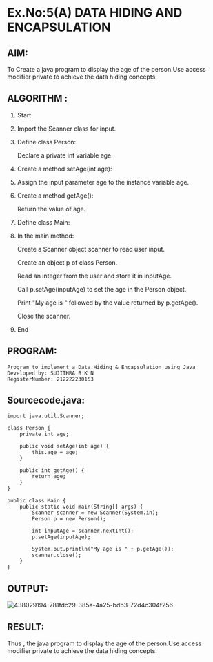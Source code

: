 # Ex.No:5(A) DATA HIDING AND ENCAPSULATION

## AIM:
To Create a java program to display the age of the person.Use access modifier private to achieve the data hiding concepts.

## ALGORITHM :

1. Start
2. Import the Scanner class for input.
3. Define class Person:

   Declare a private int variable age.

4. Create a method setAge(int age):
5. Assign the input parameter age to the instance variable age.
6. Create a method getAge():

   Return the value of age.

7. Define class Main:
8. In the main method:

   Create a Scanner object scanner to read user input.

   Create an object p of class Person.

   Read an integer from the user and store it in inputAge.

   Call p.setAge(inputAge) to set the age in the Person object.

   Print "My age is " followed by the value returned by p.getAge().

   Close the scanner.

9. End

## PROGRAM:

```
Program to implement a Data Hiding & Encapsulation using Java
Developed by: SUJITHRA B K N
RegisterNumber: 212222230153
```

## Sourcecode.java:

```
import java.util.Scanner;

class Person {
    private int age;

    public void setAge(int age) {
        this.age = age;
    }

    public int getAge() {
        return age;
    }
}

public class Main {
    public static void main(String[] args) {
        Scanner scanner = new Scanner(System.in);
        Person p = new Person();

        int inputAge = scanner.nextInt();
        p.setAge(inputAge);

        System.out.println("My age is " + p.getAge());
        scanner.close();
    }
}
```

## OUTPUT:

![438029194-781fdc29-385a-4a25-bdb3-72d4c304f256](https://github.com/user-attachments/assets/f82319b9-dd88-402c-b318-924b1df305d3)

## RESULT:
Thus , the java program to display the age of the person.Use access modifier private to achieve the data hiding concepts.
